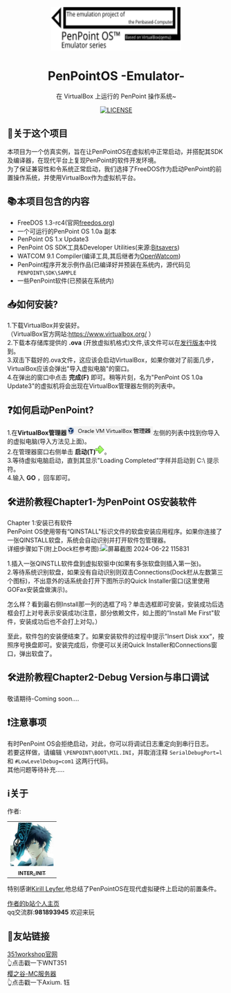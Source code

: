 <div align="center">
 
<img alt="LOGO" src="https://github.com/Inter1006/PenPointOS_Vbox/blob/Readme_Files/logo.svg" width="300" height="100" />
 
# PenPointOS -Emulator-
在 VirtualBox 上运行的 PenPoint 操作系统~<br />

[![LICENSE](https://img.shields.io/badge/LICENSE-Apache2.0-green.svg?style=for-the-badge)](https://github.com/Inter1006/PenPointOS_Vbox/blob/main/LICENSE )

</div>

## 📝关于这个项目
本项目为一个仿真实例，旨在让PenPointOS在虚拟机中正常启动，并搭配其SDK及编译器，在现代平台上复现PenPoint的软件开发环境。<br />
为了保证兼容性和令系统正常启动，我们选择了FreeDOS作为启动PenPoint的前置操作系统，并使用VirtualBox作为虚拟机平台。

## 📚本项目包含的内容

* FreeDOS 1.3-rc4(官网[freedos.org](https://www.freedos.org/))
* 一个可运行的PenPoint OS 1.0a 副本
* PenPoint OS 1.x Update3
* PenPoint OS SDK工具&Developer Utilities(来源:[Bitsavers](http://www.bitsavers.org/bits/Go/PENPOINT_SDK/))
* WATCOM 9.1 Compiler(编译工具,其后继者为[OpenWatcom](https://www.openwatcom.org/))
* PenPoint程序开发示例作品(已编译好并预装在系统内，源代码见`PENPOINT\SDK\SAMPLE`
* 一些PenPoint软件(已预装在系统内)

## 📥如何安装?
1.下载VirtualBox并安装好。<br />
 （VirtualBox官方网站:https://www.virtualbox.org/ ）<br />
2.下载本存储库提供的 **.ova** (开放虚拟机格式)文件,该文件可以在[发行版本](https://github.com/Inter1006/PenPointOS_Vbox/releases)中找到。<br />
3.双击下载好的.ova文件，这应该会启动VirtualBox，如果你做对了前面几步，VirtualBox应该会弹出"导入虚拟电脑"的窗口。<br />
4.在弹出的窗口中点击 **完成(F)** 即可。稍等片刻，名为"PenPoint OS 1.0a Update3"的虚拟机将会出现在VirtualBox管理器左侧的列表中。
## ❓如何启动PenPoint?
1.在**VirtualBox管理器**<img alt="PICTURE" src="https://github.com/Inter1006/PenPointOS_Vbox/blob/Readme_Files/%E5%B1%8F%E5%B9%95%E6%88%AA%E5%9B%BE%202024-07-10%20193523.png" width="200" height="20" />左侧的列表中找到你导入的虚拟电脑(导入方法见上面)。<br />
2.在管理器窗口右侧单击 **启动(T)**<img alt="PICTURE" src="https://github.com/Inter1006/PenPointOS_Vbox/blob/Readme_Files/START.svg" width="20" height="20" />。<br />
3.等待虚拟电脑启动，直到其显示"Loading Completed"字样并启动到 C:\ 提示符。<br />
4.输入 **GO** ，回车即可。
## 🛠️进阶教程Chapter1-为PenPoint OS安装软件
Chapter 1:安装已有软件<br />
PenPoint OS使用带有“QINSTALL"标识文件的软盘安装应用程序。如果你连接了一张QINSTALL软盘，系统会自动识别并打开软件包管理器。<br />
详细步骤如下(附上Dock栏参考图):![屏幕截图 2024-06-22 115831](https://github.com/Inter1006/PenPointOS_Vbox/assets/86058148/17c3ebf0-1329-4727-8936-61e50f40c265)<br />

1.插入一张QINSTLL软件盘到虚拟软驱中(如果有多张软盘则插入第一张)。<br />
2.等待系统识别软盘，如果没有自动识别则双击Connections(Dock栏从左数第三个图标)，不出意外的话系统会打开下图所示的Quick Installer窗口(这里使用GOFax安装盘做演示)。<br />

怎么样？看到最右侧Install那一列的选框了吗？单击选框即可安装，安装成功后选框会打上对号表示安装成功(注意，部分依赖文件，如上图的“Install Me First"软件，安装成功后也不会打上对勾。）<br />

至此，软件包的安装便结束了。如果安装软件的过程中提示”Insert Disk xxx“，按照序号换盘即可。安装完成后，你便可以关闭Quick Installer和Connections窗口，弹出软盘了。<br />

## 🛠️进阶教程Chapter2-Debug Version与串口调试
敬请期待-Coming soon....

## ❗注意事项
有时PenPoint OS会拒绝启动，对此，你可以将调试日志重定向到串行日志。<br />
若要这样做，请编辑 `\PENPOINT\BOOT\MIL.INI`，并取消注释 `SerialDebugPort=l` 和 `#LowLevelDebug=com1` 这两行代码。<br />
其他问题等待补充.....

## ℹ关于
作者:
<table>
  <tr>
    <td align="center"><a href="https://github.com/Inter1006"><img src="https://github.com/Inter1006/PenPointOS_Vbox/blob/Readme_Files/b_fa517952f054ca8c99a234cc1b50b50b.jpg" width="100px;" alt=""/><br /><sub><b>INTER_INIT</b></sub></a><br /></td>
  </tr>
</table>

特别感谢[Kirill Leyfer](https://github.com/BOOtak),他总结了PenPointOS在现代虚拟硬件上启动的前置条件。

[作者的b站个人主页](https://space.bilibili.com/1756824708)<br />
qq交流群:**981893945** 欢迎来玩

## 🤝友站链接
[351workshop官网](https://www.351workshop.top/)<br />
👆点击戳一下WNT351<br />
[樱之谷-MC服务器](www.sakuravalley.xyz)<br />
👆点击戳一下Axium. 钰




